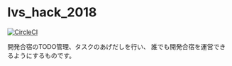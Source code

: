 # lvs_hack_2018

[![CircleCI](https://circleci.com/gh/taise/lvs_hack_2018.svg?style=svg)](https://circleci.com/gh/taise/lvs_hack_2018)

開発合宿のTODO管理、タスクのあげだしを行い、
誰でも開発合宿を運営できるようにするものです。

